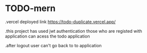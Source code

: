 # TODO-mern

.vercel deployed link https://todo-duplicate.vercel.app/

.this project has used jwt authentication those who are registed with application can acess the todo application 

.after logout user can't go back to to application 
